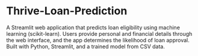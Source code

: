 # Thrive-Loan-Prediction
A Streamlit web application that predicts loan eligibility using machine learning (scikit-learn).  Users provide personal and financial details through the web interface, and the app determines  the likelihood of loan approval. Built with Python, Streamlit, and a trained model from CSV data.

